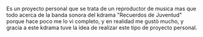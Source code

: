 Es un proyecto personal que se trata de un reproductor de musica mas que todo acerca de la banda sonora
del kdrama "Recuerdos de Juventud" porque hace poco me lo vi completo, y en realidad me gustò mucho, y gracia 
a este kdrama tuve la idea de realizar este tipo de proyecto personal. 
